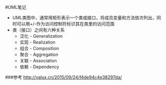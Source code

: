 #UML笔记
* UML类图中，通常用矩形表示一个类或接口，将成员变量和方法依次列出，同时可以用+/-作为访问控制符标识其在类里的访问范围
* 类（接口）之间有六种关系
  * 泛化 - Generalization
  * 实现 - Realization
  * 组合 - Composition
  * 聚合 - Aggregation
  * 关联 - Association
  * 依赖 - Dependency
  





###参考
http://valux.cn/2015/09/24/f4de94c4e38297da/